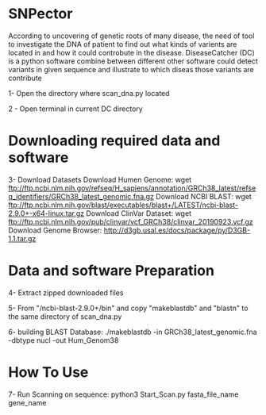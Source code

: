 # SNPector
According to uncovering of genetic roots of many disease, the need of tool to investigate the DNA of patient to find out what
kinds of varients are located in and how it could controbute in the disease. DiseaseCatcher (DC) is a python software combine
between different other software could detect variants in given sequence and illustrate to which diseas those variants are
contribute




1- Open the directory where scan_dna.py located

2 - Open terminal in current DC directory


# Downloading required data and software
3- Download Datasets
   Download Humen Genome: wget ftp://ftp.ncbi.nlm.nih.gov/refseq/H_sapiens/annotation/GRCh38_latest/refseq_identifiers/GRCh38_latest_genomic.fna.gz
   Download NCBI BLAST: wget ftp://ftp.ncbi.nlm.nih.gov/blast/executables/blast+/LATEST/ncbi-blast-2.9.0+-x64-linux.tar.gz
   Download ClinVar Dataset: wget ftp://ftp.ncbi.nlm.nih.gov/pub/clinvar/vcf_GRCh38/clinvar_20190923.vcf.gz
   Download Genome Browser: http://d3gb.usal.es/docs/package/py/D3GB-1.1.tar.gz


# Data and software Preparation
4- Extract zipped downloaded files

5- From "/ncbi-blast-2.9.0+/bin" and copy "makeblastdb" and "blastn" to the same directory of scan_dna.py

6- building BLAST Database: ./makeblastdb -in GRCh38_latest_genomic.fna -dbtype nucl -out Hum_Genom38



# How To Use
7- Run Scanning on sequence: python3 Start_Scan.py fasta_file_name gene_name







